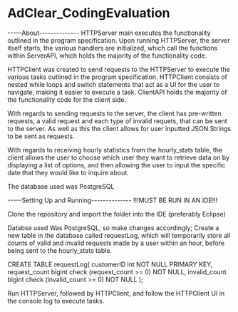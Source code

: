 # AdClear_CodingEvaluation

-----About--------------
HTTPServer main executes the functionality outlined in the program specification. Upon running HTTPServer,
the server itself starts, the various handlers are initialized, which call the functions within ServerAPI,
which holds the majority of the functionality code.

HTTPClient was created to send requests to the HTTPServer to execute the various tasks outlined in the
program specification. HTTPClient consists of nested while loops and switch statements that act as a 
UI for the user to navigate, making it easier to execute a task. ClientAPI holds the majority of the
functionality code for the client side.

With regards to sending requests to the server, the client has pre-written requests, a valid request and
each type of invalid requets, that can be sent to the server. As well as this the client allows for 
user inputted JSON Strings to be sent as requests.

With regards to receiving hourly statistics from the hourly_stats table, the client allows the user to choose
which user they want to retrieve data on by displaying a list of options, and then allowing the user to input
the specific date that they would like to inquire about.

The database used was PostgreSQL



-----Setting Up and Running--------------
!!!MUST BE RUN IN AN IDE!!!

Clone the repository and import the folder into the IDE (preferably Eclipse)

Databse used Was PostgreSQL, so make changes accordingly; Create a new table in the database called requestLog,
which will temporarily store all counts of valid and invalid requests made by a user within an hour, before being
sent to the hourly_stats table. 

CREATE TABLE requestLog(
customerID int NOT NULL PRIMARY KEY,
request_count bigint check (request_count >= 0) NOT NULL,
invalid_count bigint check (invalid_count >= 0) NOT NULL
);

Run HTTPServer, followed by HTTPClient, and follow the HTTPClient UI in the console log to execute tasks.






